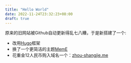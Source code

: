 ```yaml
---
title: "Hello World"
date: 2022-11-24T23:32:23+08:00
draft: true
---
```

原来的旧网站被Github自动更新得乱七八糟，于是新搭建了一个:
- 改用[Hugo](https://gohugo.io/)框架
- 换了一个更简洁的主题[MemE](https://github.com/reuixiy/hugo-theme-meme)
- 花重金12人民币购入域名一个：[zhou-shangjie.me](zhou-shangjie.me)
